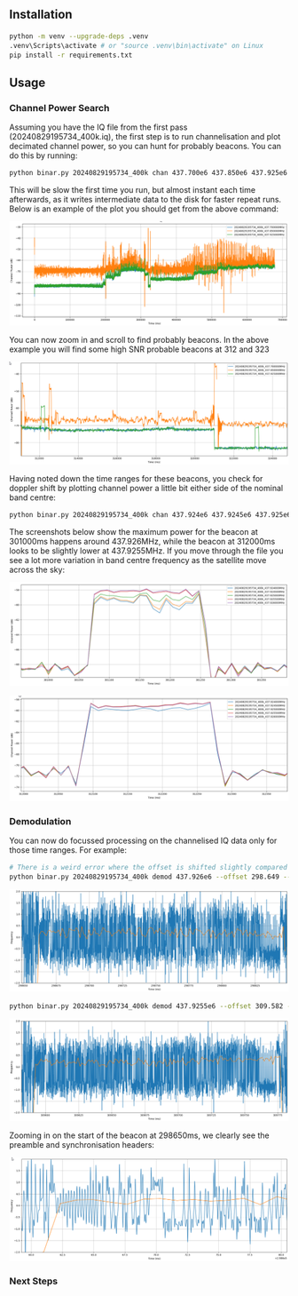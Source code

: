 ## Installation

```sh
python -m venv --upgrade-deps .venv
.venv\Scripts\activate # or "source .venv\bin\activate" on Linux
pip install -r requirements.txt
```

## Usage

### Channel Power Search

Assuming you have the IQ file from the first pass (20240829195734_400k.iq), the first step is to run channelisation and plot decimated channel power, so you can hunt for probably beacons. You can do this by running:

```sh
python binar.py 20240829195734_400k chan 437.700e6 437.850e6 437.925e6
```

This will be slow the first time you run, but almost instant each time afterwards, as it writes intermediate data to the disk for faster repeat runs. Below is an example of the plot you should get from the above command:

![Example of channel power plot for a large data set](images/channel_power_full.png)

You can now zoom in and scroll to find probably beacons. In the above example you will find some high SNR probable beacons at 312 and 323

![Example channel power zoomed to high probably SNR beacon](images/good_beacon_example.png)

Having noted down the time ranges for these beacons, you check for doppler shift by plotting channel power a little bit either side of the nominal band centre:

```sh
python binar.py 20240829195734_400k chan 437.924e6 437.9245e6 437.925e6 437.9255e6 437.926e6 --offset 300 --length 20
```

The screenshots below show the maximum power for the beacon at 301000ms happens around 437.926MHz, while the beacon at 312000ms looks to be slightly lower at 437.9255MHz. If you move through the file you see a lot more variation in band centre frequency as the satellite move across the sky:

![](images/good_beacon_301000_doppler.png)

![](images/good_beacon_312000_doppler.png)

### Demodulation

You can now do focussed processing on the channelised IQ data only for those time ranges. For example:

```sh
# There is a weird error where the offset is shifted slightly compared to what was seen in the chan plot above...
python binar.py 20240829195734_400k demod 437.926e6 --offset 298.649 --length 0.2
```

![Beacon at 298650ms](images/good_beacon_298650.png)

```sh
python binar.py 20240829195734_400k demod 437.9255e6 --offset 309.582 --length 0.2
```

![Beacon at 309582ms](images/good_beacon_309582.png)

Zooming in on the start of the beacon at 298650ms, we clearly see the preamble and synchronisation headers:

![Sync/preamble of beacon at 298650ms](images\good_beacon_298650_sync_preamble.png)

### Next Steps

